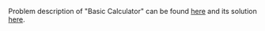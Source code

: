 Problem description of "Basic Calculator" can be found [here](https://leetcode.com/problems/basic-calculator/) and its solution [here]().
